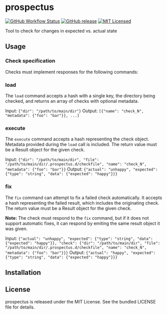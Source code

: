 prospectus
=========

[![GitHub Workflow Status](https://img.shields.io/github/workflow/status/akerl/prospectus/Build)](https://github.com/akerl/prospectus/actions)
[![GitHub release](https://img.shields.io/github/release/akerl/prospectus.svg)](https://github.com/akerl/prospectus/releases)
[![MIT Licensed](https://img.shields.io/badge/license-MIT-green.svg)](https://tldrlegal.com/license/mit-license)

Tool to check for changes in expected vs. actual state

## Usage

### Check specification

Checks must implement responses for the following commands:

### load

The `load` command accepts a hash with a single key, the directory being checked, and returns an array of checks with optional metadata.

Input: `{"dir": "/path/to/main/dir"}`
Output: `[{"name": "check_N", "metadata": {"foo": "bar"}}, ...]`

### execute

The `execute` command accepts a hash representing the check object. Metadata provided during the `load` call is included. The return value must be a Result object for the given check.

Input: `{"dir": "/path/to/main/dir", "file": "/path/to/main/dir/.prospectus.d/checkfile", "name": "check_N", "metadata": {"foo": "bar"}}`
Output: `{"actual": "unhappy", "expected": {"type": "string", "data": {"expected": "happy"}}}`

### fix

The `fix` command can attempt to fix a failed check automatically. It accepts a hash representing the failed result, which includes the originating check. The return value must be a Result object for the given check.

**Note:** The check must respond to the `fix` command, but if it does not support automatic fixes, it can respond by emiting the same result object it was given.

Input: `{"actual": "unhappy", "expected": {"type": "string", "data": {"expected": "happy"}}, "check": {"dir": "/path/to/main/dir", "file": "/path/to/main/dir/.prospectus.d/checkfile", "name": "check_N", "metadata": {"foo": "bar"}}}`
Output: `{"actual": "happy", "expected": {"type": "string", "data": {"expected": "happy"}}}`

## Installation

## License

prospectus is released under the MIT License. See the bundled LICENSE file for details.
